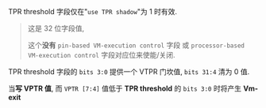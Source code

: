 
TPR threshold 字段仅在"`use TPR shadow`"为 1 时有效.

> 这是 32 位字段值,
>
> 这个**没有** `pin-based VM-execution control` 字段 或 `processor-based VM-execution control` 字段对应位来使能/关闭.

TPR threshold 字段的 `bits 3:0` 提供一个 VTPR 门坎值, `bits 31:4` 清为 0 值.

当**写 VPTR 值**, 而 `VPTR [7:4]` 值低于 **TPR threshold** 的 `bits 3:0` 时将产生 **Vm-exit**